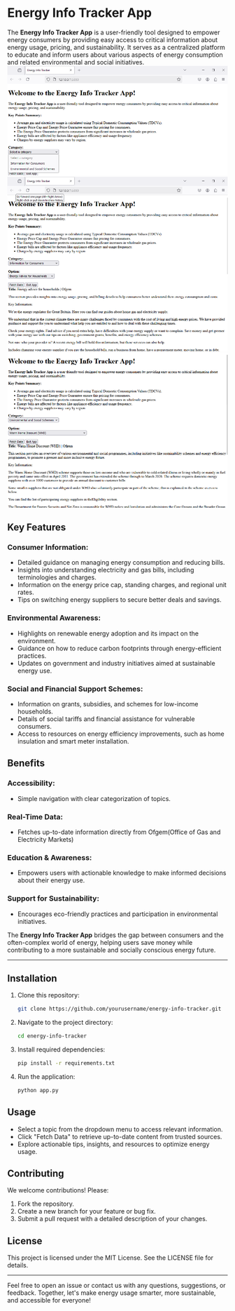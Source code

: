 # Energy Info Tracker App

The **Energy Info Tracker App** is  a user-friendly tool designed to empower energy consumers by providing easy access to critical information about energy usage, pricing, and sustainability. It serves as a centralized platform to educate and inform users about various aspects of energy consumption and related environmental and social initiatives.
![alt text](image.png)
![alt text](image-1.png)
![alt text](image-2.png)

## Key Features

### Consumer Information:
- Detailed guidance on managing energy consumption and reducing bills.
- Insights into understanding electricity and gas bills, including terminologies and charges.
- Information on the energy price cap, standing charges, and regional unit rates.
- Tips on switching energy suppliers to secure better deals and savings.

### Environmental Awareness:
- Highlights on renewable energy adoption and its impact on the environment.
- Guidance on how to reduce carbon footprints through energy-efficient practices.
- Updates on government and industry initiatives aimed at sustainable energy use.

### Social and Financial Support Schemes:
- Information on grants, subsidies, and schemes for low-income households.
- Details of social tariffs and financial assistance for vulnerable consumers.
- Access to resources on energy efficiency improvements, such as home insulation and smart meter installation.

## Benefits

### Accessibility:
- Simple navigation with clear categorization of topics.

### Real-Time Data:
- Fetches up-to-date information directly from Ofgem(Office of Gas and Electricity Markets)

### Education & Awareness:
- Empowers users with actionable knowledge to make informed decisions about their energy use.

### Support for Sustainability:
- Encourages eco-friendly practices and participation in environmental initiatives.

The **Energy Info Tracker App** bridges the gap between consumers and the often-complex world of energy, helping users save money while contributing to a more sustainable and socially conscious energy future.

---

## Installation

1. Clone this repository:
   ```bash
   git clone https://github.com/yourusername/energy-info-tracker.git
   ```
2. Navigate to the project directory:
   ```bash
   cd energy-info-tracker
   ```
3. Install required dependencies:
   ```bash
   pip install -r requirements.txt
   ```
4. Run the application:
   ```bash
   python app.py
   ```

## Usage

- Select a topic from the dropdown menu to access relevant information.
- Click "Fetch Data" to retrieve up-to-date content from trusted sources.
- Explore actionable tips, insights, and resources to optimize energy usage.

## Contributing

We welcome contributions! Please:
1. Fork the repository.
2. Create a new branch for your feature or bug fix.
3. Submit a pull request with a detailed description of your changes.

## License

This project is licensed under the MIT License. See the LICENSE file for details.

---

Feel free to open an issue or contact us with any questions, suggestions, or feedback. Together, let's make energy usage smarter, more sustainable, and accessible for everyone!

